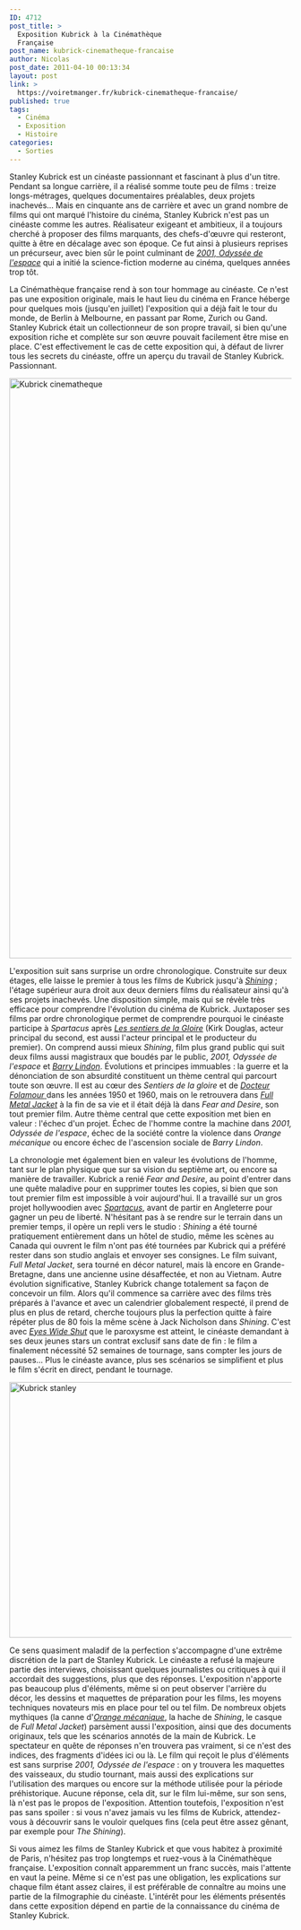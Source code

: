 ```yaml
---
ID: 4712
post_title: >
  Exposition Kubrick à la Cinémathèque
  Française
post_name: kubrick-cinematheque-francaise
author: Nicolas
post_date: 2011-04-10 00:13:34
layout: post
link: >
  https://voiretmanger.fr/kubrick-cinematheque-francaise/
published: true
tags:
  - Cinéma
  - Exposition
  - Histoire
categories:
  - Sorties
---
```

Stanley Kubrick est un cinéaste passionnant et fascinant à plus d'un titre. Pendant sa longue carrière, il a réalisé somme toute peu de films : treize longs-métrages, quelques documentaires préalables, deux projets inachevés… Mais en cinquante ans de carrière et avec un grand nombre de films qui ont marqué l'histoire du cinéma, Stanley Kubrick n'est pas un cinéaste comme les autres. Réalisateur exigeant et ambitieux, il a toujours cherché à proposer des films marquants, des chefs-d'œuvre qui resteront, quitte à être en décalage avec son époque. Ce fut ainsi à plusieurs reprises un précurseur, avec bien sûr le point culminant de <a href="https://voiretmanger.fr/2001-odyssee-espace-kubrick/" title="2001 : l’odyssée de l’espace, Stanley Kubrick"><em>2001, Odyssée de l'espace</em></a> qui a initié la science-fiction moderne au cinéma, quelques années trop tôt.

La Cinémathèque française rend à son tour hommage au cinéaste. Ce n'est pas une exposition originale, mais le haut lieu du cinéma en France héberge pour quelques mois (jusqu'en juillet) l'exposition qui a déjà fait le tour du monde, de Berlin à Melbourne, en passant par Rome, Zurich ou Gand. Stanley Kubrick était un collectionneur de son propre travail, si bien qu'une exposition riche et complète sur son œuvre pouvait facilement être mise en place. C'est effectivement le cas de cette exposition qui, à défaut de livrer tous les secrets du cinéaste, offre un aperçu du travail de Stanley Kubrick. Passionnant.

<a href="http://www.cinematheque.fr/fr/expositions-cinema/kubrick/stanley-kubrick-expositi.html"><img class="aligncenter" src="https://voiretmanger.fr/wp-content/uploads/2011/04/kubrick-cinematheque.jpg" border="0" alt="Kubrick cinematheque" width="690" height="1035" /></a>

L'exposition suit sans surprise un ordre chronologique. Construite sur deux étages, elle laisse le premier à tous les films de Kubrick jusqu'à <a href="https://voiretmanger.fr/shining-kubrick/" title="Shining, Stanley Kubrick"><em>Shining</em></a> ; l'étage supérieur aura droit aux deux derniers films du réalisateur ainsi qu'à ses projets inachevés. Une disposition simple, mais qui se révèle très efficace pour comprendre l'évolution du cinéma de Kubrick. Juxtaposer ses films par ordre chronologique permet de comprendre pourquoi le cinéaste participe à <em>Spartacus</em> après <a href="https://voiretmanger.fr/sentiers-gloire-kubrick/" title="Les Sentiers de la Gloire, Stanley Kubrick"><em>Les sentiers de la Gloire</em></a> (Kirk Douglas, acteur principal du second, est aussi l'acteur principal et le producteur du premier). On comprend aussi mieux <em>Shining</em>, film plus grand public qui suit deux films aussi magistraux que boudés par le public, <em>2001, Odyssée de l'espace</em> et <a href="https://voiretmanger.fr/barry-lyndon-kubrick/" title="Barry Lyndon, Stanley Kubrick"><em>Barry Lindon</em></a>. Évolutions et principes immuables : la guerre et la dénonciation de son absurdité constituent un thème central qui parcourt toute son œuvre. Il est au cœur des <em>Sentiers de la gloire</em> et de <a href="https://voiretmanger.fr/docteur-folamour-kubrick/" title="Docteur Folamour, Stanley Kubrick"><em>Docteur Folamour</em> </a>dans les années 1950 et 1960, mais on le retrouvera dans <a href="https://voiretmanger.fr/full-metal-jacket-kubrick/" title="Full Metal Jacket, Stanley Kubrick"><em>Full Metal Jacket</em></a> à la fin de sa vie et il était déjà là dans <em>Fear and Desire</em>, son tout premier film. Autre thème central que cette exposition met bien en valeur : l'échec d'un projet. Échec de l'homme contre la machine dans <em>2001, Odyssée de l'espace</em>, échec de la société contre la violence dans <em>Orange mécanique</em> ou encore échec de l'ascension sociale de <em>Barry Lindon</em>.

La chronologie met également bien en valeur les évolutions de l'homme, tant sur le plan physique que sur sa vision du septième art, ou encore sa manière de travailler. Kubrick a renié <em>Fear and Desire</em>, au point d'entrer dans une quête maladive pour en supprimer toutes les copies, si bien que son tout premier film est impossible à voir aujourd'hui. Il a travaillé sur un gros projet hollywoodien avec <a href="https://voiretmanger.fr/spartacus-kubrick/" title="Spartacus, Stanley Kubrick"><em>Spartacus</em></a>, avant de partir en Angleterre pour gagner un peu de liberté. N'hésitant pas à se rendre sur le terrain dans un premier temps, il opère un repli vers le studio : <em>Shining</em> a été tourné pratiquement entièrement dans un hôtel de studio, même les scènes au Canada qui ouvrent le film n'ont pas été tournées par Kubrick qui a préféré rester dans son studio anglais et envoyer ses consignes. Le film suivant, <em>Full Metal Jacket</em>, sera tourné en décor naturel, mais là encore en Grande-Bretagne, dans une ancienne usine désaffectée, et non au Vietnam. Autre évolution significative, Stanley Kubrick change totalement sa façon de concevoir un film. Alors qu'il commence sa carrière avec des films très préparés à l'avance et avec un calendrier globalement respecté, il prend de plus en plus de retard, cherche toujours plus la perfection quitte à faire répéter plus de 80 fois la même scène à Jack Nicholson dans <em>Shining</em>. C'est avec <a href="https://voiretmanger.fr/eyes-wide-shut-kubrick/" title="Eyes Wide Shut, Stanley Kubrick"><em>Eyes Wide Shut</em></a> que le paroxysme est atteint, le cinéaste demandant à ses deux jeunes stars un contrat exclusif sans date de fin : le film a finalement nécessité 52 semaines de tournage, sans compter les jours de pauses… Plus le cinéaste avance, plus ses scénarios se simplifient et plus le film s'écrit en direct, pendant le tournage.

<img class="aligncenter" src="https://voiretmanger.fr/wp-content/uploads/2011/04/kubrick-stanley.jpg" border="0" alt="Kubrick stanley" width="690" height="456" />

Ce sens quasiment maladif de la perfection s'accompagne d'une extrême discrétion de la part de Stanley Kubrick. Le cinéaste a refusé la majeure partie des interviews, choisissant quelques journalistes ou critiques à qui il accordait des suggestions, plus que des réponses. L'exposition n'apporte pas beaucoup plus d'éléments, même si on peut observer l'arrière du décor, les dessins et maquettes de préparation pour les films, les moyens techniques novateurs mis en place pour tel ou tel film. De nombreux objets mythiques (la canne d'<a href="https://voiretmanger.fr/orange-mecanique-kubrick/" title="Orange mécanique, Stanley Kubrick"><em>Orange mécanique</em></a>, la hache de <em>Shining</em>, le casque de <em>Full Metal Jacket</em>) parsèment aussi l'exposition, ainsi que des documents originaux, tels que les scénarios annotés de la main de Kubrick. Le spectateur en quête de réponses n'en trouvera pas vraiment, si ce n'est des indices, des fragments d'idées ici ou là. Le film qui reçoit le plus d'éléments est sans surprise <em>2001, Odyssée de l'espace</em> : on y trouvera les maquettes des vaisseaux, du studio tournant, mais aussi des explications sur l'utilisation des marques ou encore sur la méthode utilisée pour la période préhistorique. Aucune réponse, cela dit, sur le film lui-même, sur son sens, là n'est pas le propos de l'exposition. Attention toutefois, l'exposition n'est pas sans spoiler : si vous n'avez jamais vu les films de Kubrick, attendez-vous à découvrir sans le vouloir quelques fins (cela peut être assez gênant, par exemple pour <em>The Shining</em>).

Si vous aimez les films de Stanley Kubrick et que vous habitez à proximité de Paris, n'hésitez pas trop longtemps et ruez-vous à la Cinémathèque française. L'exposition connaît apparemment un franc succès, mais l'attente en vaut la peine. Même si ce n'est pas une obligation, les explications sur chaque film étant assez claires, il est préférable de connaître au moins une partie de la filmographie du cinéaste. L'intérêt pour les éléments présentés dans cette exposition dépend en partie de la connaissance du cinéma de Stanley Kubrick.